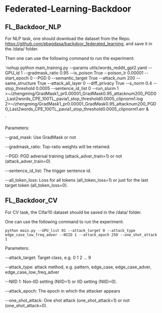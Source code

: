 # Federated-Learning-Backdoor

## FL_Backdoor_NLP

For NLP task, one should download the dataset from the Repo. https://github.com/ebagdasa/backdoor_federated_learning, and save it in the /data/ folder.

Then one can use the following command to run the experiment:

`nohup python  main_training.py --params utils/words_reddit_gpt2.yaml   --GPU_id 1  --gradmask_ratio 0.95 --is_poison True --poison_lr 0.00001 --start_epoch 0 --PGD 0  --semantic_target True --attack_num 200 --same_structure True --attack_all_layer 0 --diff_privacy True --s_norm 0.4 --stop_threshold 0.0005 --sentence_id_list 0 --run_slurm 1 >~/zhengming/GradMask1_pr0.00001_GradMask0.95_attacknum200_PGD0_Last2words_CPE_100TL_pavia1_stop_threshold0.0005_clipnorm1.log 2>~/zhengming/GradMask1_pr0.00001_GradMask0.95_attacknum200_PGD0_Last2words_CPE_100TL_pavia1_stop_threshold0.0005_clipnorm1.err &

` 

Parameters:

--grad_mask: Use GradMask or not

--gradmask_ratio: Top-ratio weights will be retained.

--PGD: PGD adversal training (attack_adver_train=1) or not (attack_adver_train=0).

--sentence_id_list: The trigger sentence id.

--all_token_loss: Loss for all tokens (all_token_loss=1) or just for the last target token (all_token_loss=0).

## FL_Backdoor_CV

For CV task, the Cifar10 dataset should be saved in the /data/ folder.

One can use the following command to run the experiment:

`python main.py --GPU_list 01 --attack_target 0 --attack_type edge_case_low_freq_adver --NIID 1 --attack_epoch 250 --one_shot_attack 1` 

Parameters:

--attack_target: Target class, e.g. 0 1 2 ... 9

--attack_type: attack method, e.g. pattern, edge_case, edge_case_adver, edge_case_low_freq_adver

--NIID 1: Non-IID setting (NIID=1) or IID setting (NIID=0).

--attack_epoch: The epoch in which the attacker appears

--one_shot_attack: One shot attack (one_shot_attack=1) or not (one_shot_attack=0).


